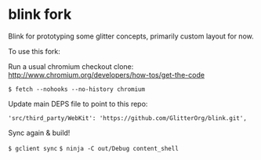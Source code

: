 # blink fork
Blink for prototyping some glitter concepts, primarily custom layout for now.

To use this fork:

Run a usual chromium checkout clone: http://www.chromium.org/developers/how-tos/get-the-code

`$ fetch --nohooks --no-history chromium`

Update main DEPS file to point to this repo:

`
'src/third_party/WebKit':
'https://github.com/GlitterOrg/blink.git',
`

Sync again & build!

`$ gclient sync`
`$ ninja -C out/Debug content_shell`
